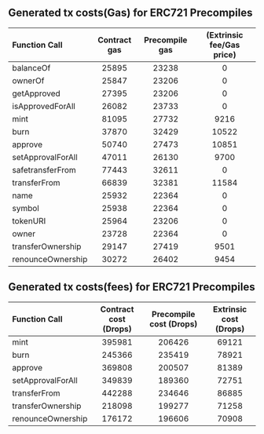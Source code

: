 ## Generated tx costs(Gas) for ERC721 Precompiles

| Function Call     | Contract gas | Precompile gas | (Extrinsic fee/Gas price) |
|:------------------|:------------:|:--------------:|:-------------------------:|
| balanceOf         |    25895     |     23238      |             0             |
| ownerOf           |    25847     |     23206      |             0             |
| getApproved       |    27395     |     23206      |             0             |
| isApprovedForAll  |    26082     |     23733      |             0             |
| mint              |    81095     |     27732      |           9216            |
| burn              |    37870     |     32429      |           10522           |
| approve           |    50740     |     27473      |           10851           |
| setApprovalForAll |    47011     |     26130      |           9700            |
| safetransferFrom  |    77443     |     32611      |             0             |
| transferFrom      |    66839     |     32381      |           11584           |
| name              |    25932     |     22364      |             0             |
| symbol            |    25938     |     22364      |             0             |
| tokenURI          |    25964     |     23206      |             0             |
| owner             |    23728     |     22364      |             0             |
| transferOwnership |    29147     |     27419      |           9501            |
| renounceOwnership |    30272     |     26402      |           9454            |


## Generated tx costs(fees) for ERC721 Precompiles

| Function Call     | Contract cost (Drops) | Precompile cost (Drops) | Extrinsic cost (Drops) |
|:------------------|:---------------------:|:-----------------------:|:----------------------:|
| mint              |        395981         |         206426          |         69121          |
| burn              |        245366         |         235419          |         78921          |
| approve           |        369808         |         200507          |         81389          |
| setApprovalForAll |        349839         |         189360          |         72751          |
| transferFrom      |        442288         |         234646          |         86885          |
| transferOwnership |        218098         |         199277          |         71258          |
| renounceOwnership |        176172         |         196606          |         70908          |
